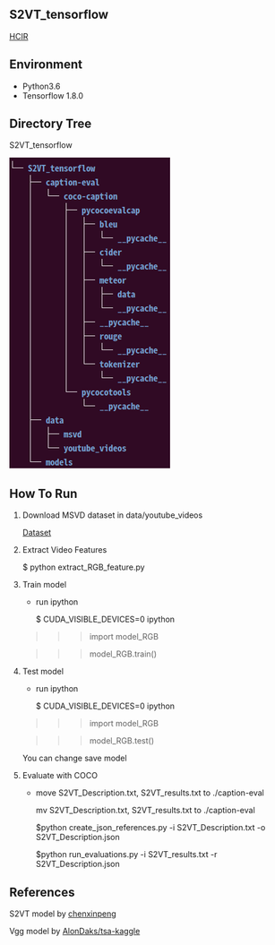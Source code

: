 ## S2VT_tensorflow
[HCIR](https://sites.google.com/view/hcir/home)

## Environment
  - Python3.6
  - Tensorflow 1.8.0
  
## Directory Tree
  S2VT_tensorflow
  
  ![alt tag](https://github.com/KangSooHan/S2VT_tensorflow/blob/master/Directory.png)
  
## How To Run
  1. Download MSVD dataset in data/youtube_videos
 
     [Dataset](http://www.cs.utexas.edu/users/ml/clamp/videoDescription)
  
  2. Extract Video Features
  
     $ python extract_RGB_feature.py
     
  3. Train model
  
     - run ipython
     
       $ CUDA_VISIBLE_DEVICES=0 ipython
       
       
     >>> import model_RGB
     
     >>> model_RGB.train()


  4. Test model
  
     - run ipython
     
       $ CUDA_VISIBLE_DEVICES=0 ipython
       
       
     >>> import model_RGB
     
     >>> model_RGB.test()
     
     
     You can change save model
     
     
  5. Evaluate with COCO
  
     - move S2VT_Description.txt, S2VT_results.txt to ./caption-eval
     
       mv S2VT_Description.txt, S2VT_results.txt to ./caption-eval
     
     
       $python create_json_references.py -i S2VT_Description.txt -o S2VT_Description.json
     
     
       $python run_evaluations.py -i S2VT_results.txt -r S2VT_Description.json


## References
  S2VT model by [chenxinpeng](https://github.com/chenxinpeng/S2VT)
  
  Vgg model by [AlonDaks/tsa-kaggle](https://github.com/AlonDaks/tsa-kaggle)
 
